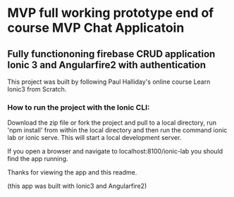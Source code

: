 # MVP full working prototype end of course MVP Chat Applicatoin

## Fully functiononing firebase CRUD application Ionic 3 and Angularfire2 with authentication

This project was built by following Paul Halliday's online course Learn Ionic3 from Scratch.


### How to run the project with the Ionic CLI:

Download the zip file or fork the project and pull to a local directory, run 'npm install' from within the local directory and then run the command ionic lab or ionic serve. This will start a local development server.

If you open a browser and navigate to localhost:8100/ionic-lab you should find the app running.

Thanks for viewing the app and this readme.

(this app was built with Ionic3 and Angularfire2)